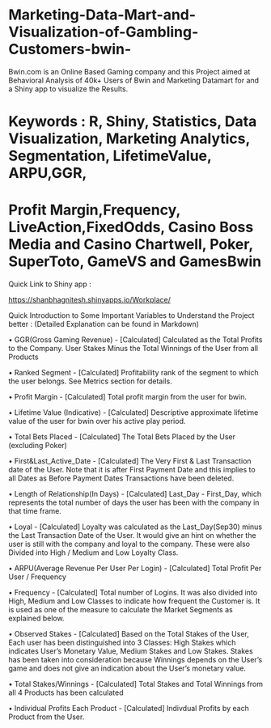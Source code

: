 # Marketing-Data-Mart-and-Visualization-of-Gambling-Customers-bwin-
Bwin.com is an Online Based Gaming company and this Project aimed at Behavioral Analysis of 40k+ Users of Bwin and Marketing Datamart for and a Shiny app to visualize the Results.

# Keywords : R, Shiny, Statistics, Data Visualization, Marketing Analytics, Segmentation, LifetimeValue, ARPU,GGR,
# Profit Margin,Frequency, LiveAction,FixedOdds, Casino Boss Media and Casino Chartwell, Poker, SuperToto, GameVS and GamesBwin   

Quick Link to Shiny app : 

https://shanbhagnitesh.shinyapps.io/Workplace/

Quick Introduction to Some Important Variables to Understand the Project better :
(Detailed Explanation can be found in Markdown)

• GGR(Gross Gaming Revenue) - [Calculated] Calculated as the Total Profits to the Company. User
Stakes Minus the Total Winnings of the User from all Products

• Ranked Segment - [Calculated] Profitability rank of the segment to which the user belongs. See
Metrics section for details.

• Profit Margin - [Calculated] Total profit margin from the user for bwin.

• Lifetime Value (Indicative) - [Calculated] Descriptive approximate lifetime value of the user for
bwin over his active play period.

• Total Bets Placed - [Calculated] The Total Bets Placed by the User (excluding Poker)

• First&Last_Active_Date - [Calculated] The Very First & Last Transaction date of the User. Note
that it is after First Payment Date and this implies to all Dates as Before Payment Dates Transactions
have been deleted.

• Length of Relationship(In Days) - [Calculated] Last_Day - First_Day, which represents the total
number of days the user has been with the company in that time frame.

• Loyal - [Calculated] Loyalty was calculated as the Last_Day(Sep30) minus the Last Transaction Date
of the User. It would give an hint on whether the user is still with the company and loyal to the
company. These were also Divided into High / Medium and Low Loyalty Class.

• ARPU(Average Revenue Per User Per Login) - [Calculated] Total Profit Per User / Frequency

• Frequency - [Calculated] Total number of Logins. It was also divided into High, Medium and Low
Classes to indicate how frequent the Customer is. It is used as one of the measure to calculate the
Market Segments as explained below.

• Observed Stakes - [Calculated] Based on the Total Stakes of the User, Each user has been distinguished
into 3 Classes: High Stakes which indicates User’s Monetary Value, Medium Stakes and Low Stakes.
Stakes has been taken into consideration because Winnings depends on the User’s game and does not
give an indication about the User’s monetary value.

• Total Stakes/Winnings - [Calculated] Total Stakes and Total Winnings from all 4 Products has been
calculated

• Individual Profits Each Product - [Calculated] Indivdual Profits by each Product from the User.
